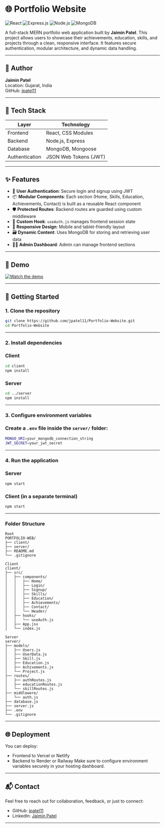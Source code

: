 ﻿# 🌐 Portfolio Website

![React](https://img.shields.io/badge/Frontend-React-blue)
![Express.js](https://img.shields.io/badge/Backend-Express.js-lightgrey)
![Node.js](https://img.shields.io/badge/Runtime-Node.js-green)
![MongoDB](https://img.shields.io/badge/Database-MongoDB-brightgreen)

A full-stack MERN portfolio web application built by **Jaimin Patel**. This project allows users to showcase their achievements, education, skills, and projects through a clean, responsive interface. It features secure authentication, modular architecture, and dynamic data handling.

---

## 👤 Author

**Jaimin Patel**  
Location: Gujarat, India  
GitHub: [jpatel11](https://github.com/jpatel11)

---

## 🧰 Tech Stack

| Layer          | Technology             |
|----------------|------------------------|
| Frontend       | React, CSS Modules     |
| Backend        | Node.js, Express       |
| Database       | MongoDB, Mongoose      |
| Authentication | JSON Web Tokens (JWT)  |

---

## ✨ Features

- 🔐 **User Authentication**: Secure login and signup using JWT  
- 📦 **Modular Components**: Each section (Home, Skills, Education, Achievements, Contact) is built as a reusable React component  
- 🛡️ **Protected Routes**: Backend routes are guarded using custom middleware  
- 🧠 **Custom Hook**: `useAuth.js` manages frontend session state  
- 📱 **Responsive Design**: Mobile and tablet-friendly layout  
- 🗃️ **Dynamic Content**: Uses MongoDB for storing and retrieving user data  
- 🧑‍💼 **Admin Dashboard**: Admin can manage frontend sections

---

## 🎥 Demo

[![Watch the demo](demo/Demo-Thumbnail.jpg)](demo/Portfolio-Demo.mp4)

---

## 🚀 Getting Started

### 1. Clone the repository

```bash
git clone https://github.com/jpatel11/Portfolio-Website.git
cd Portfolio-Website
```

---

### 2. Install dependencies
### Client
```bash
cd client
npm install
```
### Server
```bash
cd ../server
npm install
```

---

### 3. Configure environment variables
### Create a `.env` file inside the `server/` folder:
```bash
MONGO_URI=your_mongodb_connection_string
JWT_SECRET=your_jwt_secret
```

---

### 4. Run the application
### Server
```bash
npm start
```
### Client (in a separate terminal)
```bash
npm start
```

---

### Folder Structure
```plaintext
Root
PORTFOLIO-WEB/
├── client/
├── server/
├── README.md
└── .gitignore

Client
client/
├── src/
│   ├── components/
│   │   ├── Home/
│   │   ├── Login/
│   │   ├── Signup/
│   │   ├── Skills/
│   │   ├── Education/
│   │   ├── Achievements/
│   │   ├── Contact/
│   │   └── Header/
│   ├── hooks/
│   │   └── useAuth.js
│   ├── App.jsx
│   └── index.js

Server
server/
├── models/
│   ├── Users.js
│   ├── UserData.js
│   ├── Skill.js
│   ├── Education.js
│   ├── Achivements.js
│   └── Project.js
├── routes/
│   ├── authRoutes.js
│   ├── educationRoutes.js
│   └── skillRoutes.js
├── middlewere/
│   └── auth.js
├── database.js
├── server.js
├── .env
└── .gitignore
```

---

## 🌐 Deployment
You can deploy:
-	Frontend to Vercel or Netlify
- 	Backend to Render or Railway
Make sure to configure environment variables securely in your hosting dashboard.

---

## 📬 Contact
Feel free to reach out for collaboration, feedback, or just to connect:

- GitHub: [jpatel11](https://github.com/jpatel11)  
- LinkedIn: [Jaimin Patel](https://www.linkedin.com/in/jaimin-patel-b2a7a0344)

---
